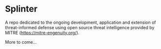 # Splinter

A repo dedicated to the ongoing development, application and extension of threat-informed defense using open source threat intelligence provided by MITRE (https://mitre-engenuity.org/).

More to come...



